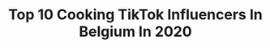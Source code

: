 ---
title: Top 10 Cooking TikTok Influencers In Belgium In 2020
description: >-
  Find top cooking TikTok influencers in Belgium in 2020. Most popular hashtags: #cooking #tiktok #coronavirus #quarantine.
platform: TikTok
profiles:
  - username: "likemike"
    fullname: >-
      Like Mike
    location: "Belgium"
    followers: 6577
    engagement: 740
    commentsToLikes: 0.029118
    id: ckan5ea5leopf0i78ozqhj2g7
    verified: true
    hashtags: "#tiktokindia, #musicvideo, #beinglikemike, #sticky"
  - username: "healthifycoach"
    fullname: >-
      The Life Full Coach
    location: "Belgium"
    followers: 31177
    engagement: 195
    commentsToLikes: 0.102343
    id: cka0tni0eqm9h0i78i0xeuywr
    verified: false
    hashtags: "#fathersday, #lombardia, #lakegarda, #vensters"
  - username: "rob_verstraeten"
    fullname: >-
      rob_verstraeten
    location: "Belgium"
    followers: 3197
    engagement: 596
    commentsToLikes: 0.034675
    id: cka0fwj9h1mm80i78756x8xrt
    verified: false
    hashtags: "#cannotdance, #outfitchange, #stayathome, #badvsgood"
  - username: "marinarossa_"
    fullname: >-
      MARINA
    location: "Belgium"
    followers: 7905
    engagement: 522
    commentsToLikes: 0.028543
    id: ck9envhnyl4bc0j78j5spmjl4
    verified: false
    hashtags: "#wlyg, #boredinahouse, #sparkar, #cursedimages"
  - username: "mattieknokke"
    fullname: >-
      mattieknokke
    location: "Belgium"
    followers: 13272
    engagement: 227
    commentsToLikes: 0.030481
    id: ckajk9it7p62b0i78ee1fkwe7
    verified: false
    hashtags: "#cooking, #freezeframe, #draft, #duet"
  - username: "straffy8"
    fullname: >-
      Straffy
    location: "Belgium"
    followers: 3905
    engagement: 507
    commentsToLikes: 0.025310
    id: cka0w10di0ukn0i789ltq4zsl
    verified: false
    hashtags: "#tiktok, #makeupforever, #myage, #food"
  - username: "amans_beauty_corner"
    fullname: >-
      Aman_Bhatti
    location: "Belgium"
    followers: 16338
    engagement: 245
    commentsToLikes: 0.002430
    id: ckaiggofe1f4d0i78ejw7rtmo
    verified: false
    hashtags: "#mehndichallenge, #makeover, #indianwedding, #foryourpage"
  - username: "booster83"
    fullname: >-
      TomBa
    location: "Belgium"
    followers: 53531
    engagement: 622
    commentsToLikes: 0.037387
    id: ck8ade2a45huf0j78ivi5fv16
    verified: false
    hashtags: "#foryoupage, #figetspinner, #satisfy, #test"
---